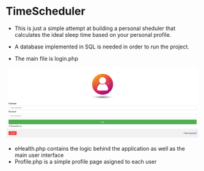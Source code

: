 # TimeScheduler

* This is just a simple attempt at building a personal sheduler that calculates the ideal 
sleep time based on your personal profile. 

* A database implemented in SQL is needed in order to run the project. 

* The main file is login.php 

![Image 1](https://raw.githubusercontent.com/RRAlin/TimeScheduler/master/LogIn.JPG)

* eHealth.php contains the logic behind the application as well as the main user interface
* Profile.php is a simple profile page asigned to each user

